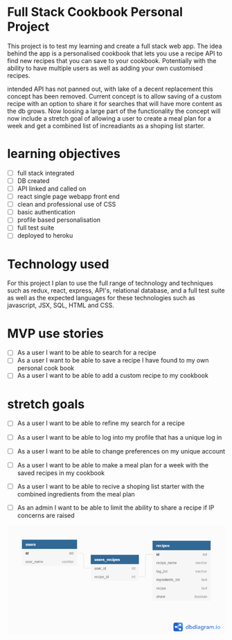 # Full Stack Cookbook Personal Project
 
This project is to test my learning and create a full stack web app. The idea behind the app is a personalised cookbook that lets you use a recipe API to find new recipes that you can save to your cookbook. Potentially with the ability to have multiple users as well as adding your own customised recipes.
 
intended API has not panned out, with lake of a decent replacement this concept has been removed. Current concept is to allow saving of a custom recipe with an option to share it for searches that will have more content as the db grows. Now loosing a large part of the functionality the concept will now include a stretch goal of allowing a user to create a meal plan for a week and get a combined list of increadiants as a shoping list starter.
 
# learning objectives

- [ ] full stack integrated
- [ ] DB created
- [ ] API linked and called on
- [ ] react single page webapp front end
- [ ] clean and professional use of CSS
- [ ] basic authentication
- [ ] profile based personalisation 
- [ ] full test suite
- [ ] deployed to heroku
 
# Technology used
 
For this project I plan to use the full range of technology and techniques such as redux, react, express, API's, relational database, and a full test suite as well as the expected languages for these technologies such as javascript, JSX, SQL, HTML and CSS.
 
# MVP use stories
 
- [ ] As a user I want to be able to search for a recipe
- [ ] As a user I want to be able to save a recipe I have found to my own personal cook book
- [ ] As a user I want to be able to add a custom recipe to my cookbook 
 
# stretch goals

- [ ] As a user I want to be able to refine my search for a recipe
- [ ] As a user I want to be able to log into my profile that has a unique log in
- [ ] As a user I want to be able to change preferences on my unique account
- [ ] As a user I want to be able to make a meal plan for a week with the saved recipes in my cookbook
- [ ] As a user I want to be able to recive a shoping list starter with the combined ingredients from the meal plan
- [ ] As an admin I want to be able to limit the ability to share a recipe if IP concerns are raised
 

![](schema.png)
